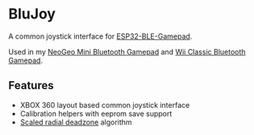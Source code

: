 # BluJoy

A common joystick interface for [ESP32-BLE-Gamepad](https://github.com/lemmingDev/ESP32-BLE-Gamepad).

Used in my [NeoGeo Mini Bluetooth Gamepad](https://github.com/kamicane/neogeo-mini-bluetooth-gamepad) and [Wii Classic Bluetooth Gamepad](https://github.com/kamicane/wii-classic-bluetooth-gamepad).

## Features

- XBOX 360 layout based common joystick interface
- Calibration helpers with eeprom save support
- [Scaled radial deadzone](https://github.com/Minimuino/thumbstick-deadzones) algorithm